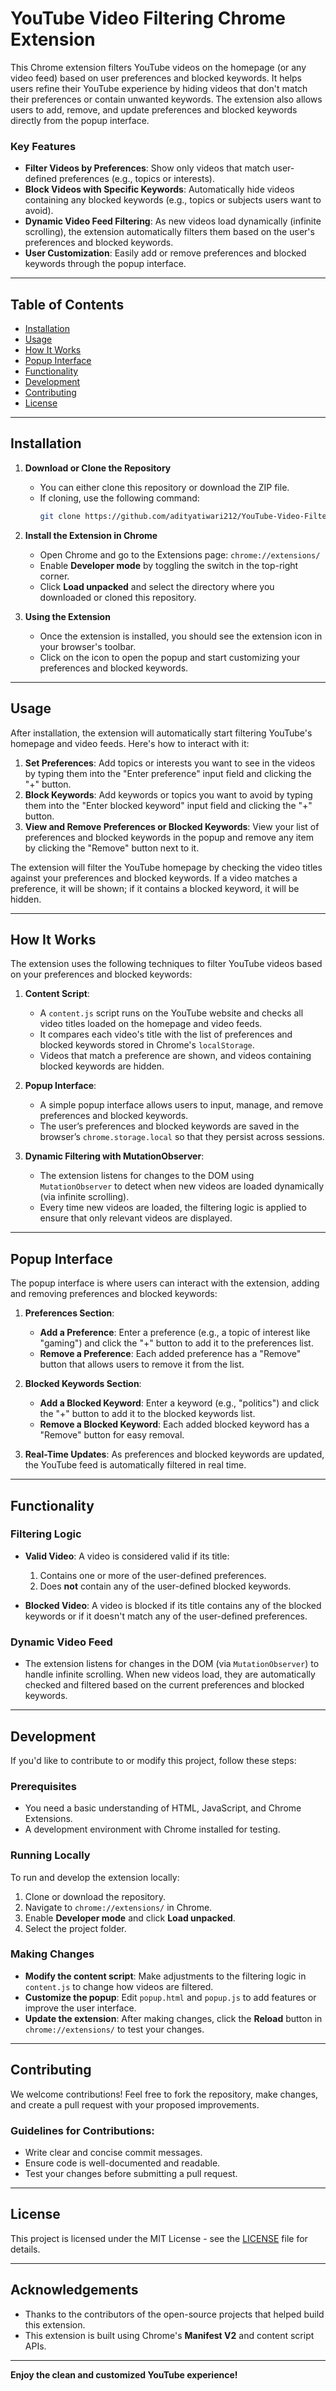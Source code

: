 # **YouTube Video Filtering Chrome Extension**

This Chrome extension filters YouTube videos on the homepage (or any video feed) based on user preferences and blocked keywords. It helps users refine their YouTube experience by hiding videos that don't match their preferences or contain unwanted keywords. The extension also allows users to add, remove, and update preferences and blocked keywords directly from the popup interface.

### **Key Features**
- **Filter Videos by Preferences**: Show only videos that match user-defined preferences (e.g., topics or interests).
- **Block Videos with Specific Keywords**: Automatically hide videos containing any blocked keywords (e.g., topics or subjects users want to avoid).
- **Dynamic Video Feed Filtering**: As new videos load dynamically (infinite scrolling), the extension automatically filters them based on the user's preferences and blocked keywords.
- **User Customization**: Easily add or remove preferences and blocked keywords through the popup interface.

---

## **Table of Contents**

- [Installation](#installation)
- [Usage](#usage)
- [How It Works](#how-it-works)
- [Popup Interface](#popup-interface)
- [Functionality](#functionality)
- [Development](#development)
- [Contributing](#contributing)
- [License](#license)

---

## **Installation**

1. **Download or Clone the Repository**
   - You can either clone this repository or download the ZIP file.
   - If cloning, use the following command:
     ```bash
     git clone https://github.com/adityatiwari212/YouTube-Video-Filtering-Chrome-Extension
     ```

2. **Install the Extension in Chrome**
   - Open Chrome and go to the Extensions page: `chrome://extensions/`
   - Enable **Developer mode** by toggling the switch in the top-right corner.
   - Click **Load unpacked** and select the directory where you downloaded or cloned this repository.

3. **Using the Extension**
   - Once the extension is installed, you should see the extension icon in your browser's toolbar.
   - Click on the icon to open the popup and start customizing your preferences and blocked keywords.

---

## **Usage**

After installation, the extension will automatically start filtering YouTube's homepage and video feeds. Here's how to interact with it:

1. **Set Preferences**: Add topics or interests you want to see in the videos by typing them into the "Enter preference" input field and clicking the "+" button.
2. **Block Keywords**: Add keywords or topics you want to avoid by typing them into the "Enter blocked keyword" input field and clicking the "+" button.
3. **View and Remove Preferences or Blocked Keywords**: View your list of preferences and blocked keywords in the popup and remove any item by clicking the "Remove" button next to it.

The extension will filter the YouTube homepage by checking the video titles against your preferences and blocked keywords. If a video matches a preference, it will be shown; if it contains a blocked keyword, it will be hidden.

---

## **How It Works**

The extension uses the following techniques to filter YouTube videos based on your preferences and blocked keywords:

1. **Content Script**:
   - A `content.js` script runs on the YouTube website and checks all video titles loaded on the homepage and video feeds.
   - It compares each video's title with the list of preferences and blocked keywords stored in Chrome's `localStorage`.
   - Videos that match a preference are shown, and videos containing blocked keywords are hidden.

2. **Popup Interface**:
   - A simple popup interface allows users to input, manage, and remove preferences and blocked keywords.
   - The user’s preferences and blocked keywords are saved in the browser’s `chrome.storage.local` so that they persist across sessions.

3. **Dynamic Filtering with MutationObserver**:
   - The extension listens for changes to the DOM using `MutationObserver` to detect when new videos are loaded dynamically (via infinite scrolling).
   - Every time new videos are loaded, the filtering logic is applied to ensure that only relevant videos are displayed.

---

## **Popup Interface**

The popup interface is where users can interact with the extension, adding and removing preferences and blocked keywords:

1. **Preferences Section**:
   - **Add a Preference**: Enter a preference (e.g., a topic of interest like "gaming") and click the "+" button to add it to the preferences list.
   - **Remove a Preference**: Each added preference has a "Remove" button that allows users to remove it from the list.

2. **Blocked Keywords Section**:
   - **Add a Blocked Keyword**: Enter a keyword (e.g., "politics") and click the "+" button to add it to the blocked keywords list.
   - **Remove a Blocked Keyword**: Each added blocked keyword has a "Remove" button for easy removal.

3. **Real-Time Updates**: As preferences and blocked keywords are updated, the YouTube feed is automatically filtered in real time.

---

## **Functionality**

### **Filtering Logic**
- **Valid Video**: A video is considered valid if its title:
  1. Contains one or more of the user-defined preferences.
  2. Does **not** contain any of the user-defined blocked keywords.
  
- **Blocked Video**: A video is blocked if its title contains any of the blocked keywords or if it doesn't match any of the user-defined preferences.

### **Dynamic Video Feed**
- The extension listens for changes in the DOM (via `MutationObserver`) to handle infinite scrolling. When new videos load, they are automatically checked and filtered based on the current preferences and blocked keywords.

---

## **Development**

If you'd like to contribute to or modify this project, follow these steps:

### **Prerequisites**
- You need a basic understanding of HTML, JavaScript, and Chrome Extensions.
- A development environment with Chrome installed for testing.

### **Running Locally**
To run and develop the extension locally:
1. Clone or download the repository.
2. Navigate to `chrome://extensions/` in Chrome.
3. Enable **Developer mode** and click **Load unpacked**.
4. Select the project folder.

### **Making Changes**
- **Modify the content script**: Make adjustments to the filtering logic in `content.js` to change how videos are filtered.
- **Customize the popup**: Edit `popup.html` and `popup.js` to add features or improve the user interface.
- **Update the extension**: After making changes, click the **Reload** button in `chrome://extensions/` to test your changes.

---

## **Contributing**

We welcome contributions! Feel free to fork the repository, make changes, and create a pull request with your proposed improvements.

### **Guidelines for Contributions**:
- Write clear and concise commit messages.
- Ensure code is well-documented and readable.
- Test your changes before submitting a pull request.

---

## **License**

This project is licensed under the MIT License - see the [LICENSE](LICENSE) file for details.

---

## **Acknowledgements**

- Thanks to the contributors of the open-source projects that helped build this extension.
- This extension is built using Chrome's **Manifest V2** and content script APIs.

---

**Enjoy the clean and customized YouTube experience!**